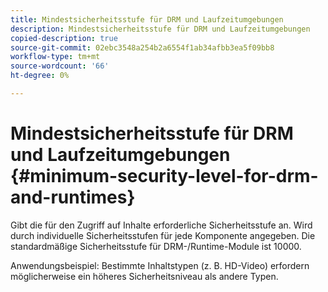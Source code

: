 ```yaml
---
title: Mindestsicherheitsstufe für DRM und Laufzeitumgebungen
description: Mindestsicherheitsstufe für DRM und Laufzeitumgebungen
copied-description: true
source-git-commit: 02ebc3548a254b2a6554f1ab34afbb3ea5f09bb8
workflow-type: tm+mt
source-wordcount: '66'
ht-degree: 0%

---
```


# Mindestsicherheitsstufe für DRM und Laufzeitumgebungen {#minimum-security-level-for-drm-and-runtimes}

Gibt die für den Zugriff auf Inhalte erforderliche Sicherheitsstufe an. Wird durch individuelle Sicherheitsstufen für jede Komponente angegeben. Die standardmäßige Sicherheitsstufe für DRM-/Runtime-Module ist 10000.

Anwendungsbeispiel: Bestimmte Inhaltstypen (z. B. HD-Video) erfordern möglicherweise ein höheres Sicherheitsniveau als andere Typen.
